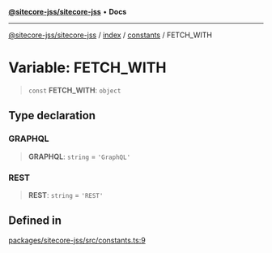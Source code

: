 [**@sitecore-jss/sitecore-jss**](../../../../README.md) • **Docs**

***

[@sitecore-jss/sitecore-jss](../../../../README.md) / [index](../../../README.md) / [constants](../README.md) / FETCH\_WITH

# Variable: FETCH\_WITH

> `const` **FETCH\_WITH**: `object`

## Type declaration

### GRAPHQL

> **GRAPHQL**: `string` = `'GraphQL'`

### REST

> **REST**: `string` = `'REST'`

## Defined in

[packages/sitecore-jss/src/constants.ts:9](https://github.com/Sitecore/jss/blob/89250cb6aff62e727af20469a4fd43db5c3c8052/packages/sitecore-jss/src/constants.ts#L9)

